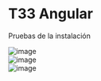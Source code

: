 # T33 Angular
Pruebas de la instalación

![image](https://user-images.githubusercontent.com/68342939/171365027-d81e30c3-34a3-44de-aa8f-75b2f660adad.png)
<br>
![image](https://user-images.githubusercontent.com/68342939/171365324-24c699b8-b46a-4c00-99d2-5e1c44f649a3.png)
<br>
![image](https://user-images.githubusercontent.com/68342939/171365936-cd9dfbcd-4550-4de7-8f16-1377f77eee26.png)
